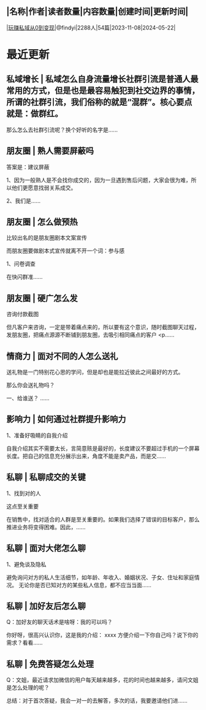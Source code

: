 |名称|作者|读者数量|内容数量|创建时间|更新时间|
---
|[玩赚私域从0到变现](https://xiaobot.net/p/1000009?refer=0b133df9-27dc-423b-8101-639049001c13)|@findyi|2288人|54篇|2023-11-08|2024-05-22|

# 最近更新
## 私域增长 | 私域怎么自身流量增长社群引流是普通人最常用的方式，但是也是最容易触犯到社交边界的事情，所谓的社群引流，我们俗称的就是“混群”。核心要点就是：做群红。

那么怎么去社群引流呢？换个好听的名字是......
## 朋友圈 | 熟人需要屏蔽吗
答案是：建议屏蔽

1、因为一般熟人是不会找你成交的，因为一旦遇到售后问题，大家会很为难，所以他们更愿意找弱关系成交。

2、我们是......
## 朋友圈 | 怎么做预热
比较出名的是朋友圈剧本文案宣传

而朋友圈要做剧本式宣传就离不开一个词：参与感

1、问卷调查

在快闪群准......
## 朋友圈 | 硬广怎么发
咨询付款截图

但凡客户来咨询，一定是带着痛点来的，所以要有这个意识，随时截图聊天过程，发朋友圈，把痛点源源不断铺到朋友圈，去吸引相同痛点的客户
<p......
## 情商力 | 面对不同的人怎么送礼

送礼物是一门特别花心思的学问，但是却也是能拉近彼此之间最好的方式。

那么你会送礼物吗？

一、给谁送？
......
## 影响力 | 如何通过社群提升影响力
1、准备好吸睛的自我介绍

自我介绍其实不需要太长，言简意赅是最好的，长度建议不要超过手机的一个屏幕长度。把自己的信息充分展示出来，角度不能是卖产品，而是交......
## 私聊 | 私聊成交的关键
1、找到对的人

这点至关重要

在销售中，找对适合的人群是至关重要的。如果我们选择了错误的目标客户，那么推进业务将变得困难。因此，......
## 私聊 | 面对大佬怎么聊
1、避免谈及隐私

避免询问对方的私人生活细节，如年龄、年收入、婚姻状况、子女、住址和家庭情况。
无论你是否已知对方的某些私人信息，都不应当当面......
## 私聊 | 加好友后怎么聊
Q：加好友的聊天话术是啥呀：我的可以吗？

你好呀，很高兴认识你，这是我的介绍：
xxxx
方便介绍一下你自己吗？说下你的需求？看看......
## 私聊 | 免费答疑怎么处理
Q：文姐，最近请求加微信的用户每天越来越多，花的时间也越来越多，请问文姐是怎么处理的呢？

总结：对于首次答疑，我会一对一的去解答，多次的话，我要邀请他们进......

